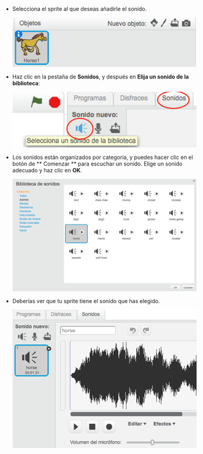 + Selecciona el sprite al que deseas añadirle el sonido.
    
    ![screenshot](images/sprite-select.png)

+ Haz clic en la pestaña de **Sonidos**, y después en **Elija un sonido de la biblioteca**:
    
    ![screenshot](images/import-sound.png)

+ Los sonidos están organizados por categoría, y puedes hacer clic en el botón de ** Comenzar ** para escuchar un sonido. Elige un sonido adecuado y haz clic en **OK**.
    
    ![screenshot](images/choose-sound.png)

+ Deberías ver que tu sprite tiene el sonido que has elegido.
    
    ![screenshot](images/sound-imported.png)